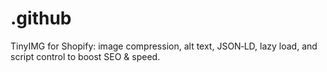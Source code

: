 # .github
TinyIMG for Shopify: image compression, alt text, JSON‑LD, lazy load, and script control to boost SEO &amp; speed.
